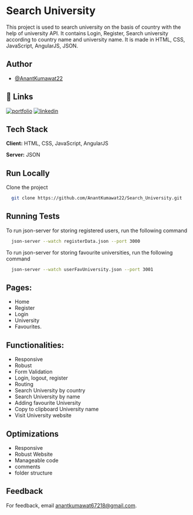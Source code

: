 
# Search University

This project is used to search university on the basis of country with the help of university API. It contains Login, Register, Search university according to country name and university name. It is made in HTML, CSS, JavaScript, AngularJS, JSON.


## Author

- [@AnantKumawat22](https://www.github.com/AnantKumawat22)


## 🔗 Links
[![portfolio](https://img.shields.io/badge/my_portfolio-000?style=for-the-badge&logo=ko-fi&logoColor=white)](https://anant-kumawat.vercel.app)
[![linkedin](https://img.shields.io/badge/linkedin-0A66C2?style=for-the-badge&logo=linkedin&logoColor=white)](https://www.linkedin.com/in/anant-kumawat/)


## Tech Stack

**Client:** HTML, CSS, JavaScript, AngularJS

**Server:** JSON


## Run Locally

Clone the project

```bash
  git clone https://github.com/AnantKumawat22/Search_University.git
```



## Running Tests

To run json-server for storing registered users, run the following command

```bash
  json-server --watch registerData.json --port 3000
```

To run json-server for storing favourite universities, run the following command

```bash
  json-server --watch userFavUniversity.json --port 3001
```


## Pages:
- Home
- Register 
- Login
- University
- Favourites.

## Functionalities:
- Responsive
- Robust 
- Form Validation
- Login, logout, register
- Routing
- Search University by country 
- Search University by name
- Adding favourite University
- Copy to clipboard University name
- Visit University website

## Optimizations

- Responsive
- Robust Website
- Manageable code
- comments
- folder structure


## Feedback

For feedback, email anantkumawat67218@gmail.com.